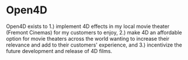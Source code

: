 # Open4D
Open4D exists to 1.) implement 4D effects in my local movie theater (Fremont Cinemas) for my customers to enjoy, 2.) make 4D an affordable option for movie theaters across the world wanting to increase their relevance and add to their customers' experience, and 3.) incentivize the future development and release of 4D films.
